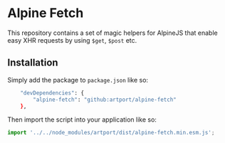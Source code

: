 # Alpine Fetch

This repository contains a set of magic helpers for AlpineJS that enable easy XHR requests by using `$get`, `$post` etc.

## Installation

Simply add the package to `package.json` like so:

```bash
    "devDependencies": {
        "alpine-fetch": "github:artport/alpine-fetch"
    },
```

Then import the script into your application like so:

```js
import '../../node_modules/artport/dist/alpine-fetch.min.esm.js';
```
